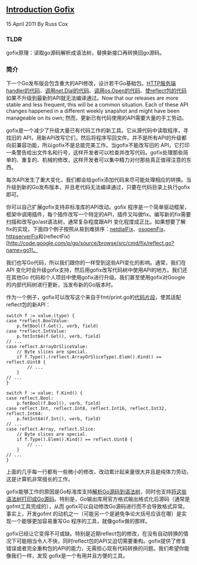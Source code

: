 ## [Introduction Gofix](https://blog.golang.org/introducing-gofix)

15 April 2011 By Russ Cox

### TLDR
gofix原理：读取go源码解析成语法树，替换新接口再转换回go源码。

### 简介
下一个Go发布版会包含重大的API修改，设计若干Go基础包。[HTTP服务端handler的代码](http://codereview.appspot.com/4239076)、[调用net.Dial的代码](http://codereview.appspot.com/4244055)、[调用os.Open的代码](http://codereview.appspot.com/4357052)、[使reflect包的代码](http://codereview.appspot.com/4281055)如果不升级到最新的API就无法编译通过。Now that our releases are more stable and less frequent, this will be a common situation. Each of these API changes happened in a different weekly snapshot and might have been manageable on its own; 然而，更新已有代码使用的API需要大量的手工劳动。

gofix是一个减少了升级大量已有代码工作的新工具。它从源代码中读取程序，寻找旧的 API，用新API改写它们，然后将程序写回文件。并不是所有API的升级都向前兼容功能，所以gofix不是总能完美工作。当gofix不能改写旧的 API，它打印一条警告给出文件名和行号，这样开发者可以检查并改写代码。gofix处理那些简单的、重复的、机械的修改，这样开发者可以集中精力对付那些真正值得注意的东西。

每次API发生了重大变化，我们都会给gofix添加代码来尽可能处理相应的转换。当升级到新的Go发布版本，并且老代码无法编译通过，只要在代码目录上执行gofix即可。

你可以自己扩展gofix支持非标准库的API改动。gofix 程序是一个简单驱动框架，框架中调用插件，每个插件改写一个特定的API，插件又叫做fix。编写新的fix需要扫描和改写go/ast语法树，通常复杂程度跟API 变化程度成正比。如果想要了解fix的实现，下面四个例子按照从易到难排序：[netdialFix](https://code.google.com/p/go/source/browse/src/cmd/fix/netdial.go?name=go1)、[osopenFix](http://code.google.com/p/go/source/browse/src/cmd/fix/osopen.go?name=go1)、 [httpserverFix](http://code.google.com/p/go/source/browse/src/cmd/fix/httpserver.go?name=go1)和(reflectFix)[http://code.google.com/p/go/source/browse/src/cmd/fix/reflect.go?name=go1]。

我们也写Go代码，所以我们跟你的一样受到这些API变化的影响。通常，我们在API 变化时会升级gofix支持，然后用gofix改写代码树中使用API的地方。我们还在其他Go 代码和个人项目中使用gofix进行升级。我们甚至使用gofix对Google 的内部代码树进行更新，当发布新的Go版本时。

作为一个例子，gofix可以改写这个来自于fmt/print.go的[代码片段](http://codereview.appspot.com/4353043/diff/10001/src/pkg/fmt/print.go#newcode657)，使其适配reflect包的新API：
```golang
switch f := value.(type) {
case *reflect.BoolValue:
    p.fmtBool(f.Get(), verb, field)
case *reflect.IntValue:
    p.fmtInt64(f.Get(), verb, field)
// ...
case reflect.ArrayOrSliceValue:
    // Byte slices are special.
    if f.Type().(reflect.ArrayOrSliceType).Elem().Kind() == reflect.Uint8 {
        // ...
    }   
// ...
}

switch f := value; f.Kind() {
case reflect.Bool:
    p.fmtBool(f.Bool(), verb, field)
case reflect.Int, reflect.Int8, reflect.Int16, reflect.Int32, reflect.Int64:
    p.fmtInt64(f.Int(), verb, field)
// ...
case reflect.Array, reflect.Slice:
    // Byte slices are special.
    if f.Type().Elem().Kind() == reflect.Uint8 {
        // ...
    }   
// ...
}
```

上面的几乎每一行都有一些微小的修改，改动累计起来量很大并且是纯体力劳动，这是计算机非常擅长的工作。

gofix能够工作的原因是Go标准库支持[解析Go源码到语法树](http://golang.org/pkg/go/parser)，同时也支持[将这些语法树打印成Go源码](http://golang.org/pkg/go/printer)。特别是，Go输出库用官方格式输出格式化后源码（通常是gofmt工具完成的），从而 gofix可以自动修改Go源码进行而不会导致格式异常。事实上，开发gofmt 的动机之一（可能另一个是避免争论大括号应该在哪）是实现一个能够更加容易重写Go 程序的工具，就像gofix做的那样。

gofix已经让它变得不可或缺。特别是近期reflect包的修改，在没有自动转换的情况下可能相当令人不快，同时reflect包的API又迫切需要重构。gofix提供了修复错误或者完全重构包的API的能力，无需担心现有代码转换的问题。我们希望你能像我们一样，发现 gofix是一个有用并且方便的工具。